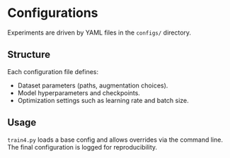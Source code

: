 # Configurations

Experiments are driven by YAML files in the `configs/` directory.

## Structure
Each configuration file defines:
- Dataset parameters (paths, augmentation choices).
- Model hyperparameters and checkpoints.
- Optimization settings such as learning rate and batch size.

## Usage
`train4.py` loads a base config and allows overrides via the command line. The final configuration is logged for reproducibility.

